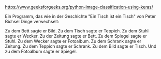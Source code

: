https://www.geeksforgeeks.org/python-image-classification-using-keras/

Ein Programm, das wie in der Geschichte "Ein Tisch ist ein Tisch" von Peter Bichsel Dinge verwechselt:

Zu dem Bett sagte er Bild.
Zu dem Tisch sagte er Teppich.
Zu dem Stuhl sagte er Wecker.
Zu der Zeitung sagte er Bett.
Zu dem Spiegel sagte er Stuhl.
Zu dem Wecker sagte er Fotoalbum.
Zu dem Schrank sagte er Zeitung.
Zu dem Teppich sagte er Schrank.
Zu dem Bild sagte er Tisch.
Und zu dem Fotoalbum sagte er Spiegel.

